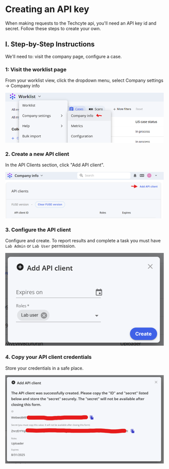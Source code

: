 # Creating an API key

When making requests to the Techcyte api, you'll need an API key id and secret. Follow these steps to create your own.

## I. Step-by-Step Instructions

We'll need to: visit the company page, configure a case.

### 1: Visit the worklist page

From your worklist view, click the dropdown menu, select Company settings -> Company info 

  ![](images/image1.png)  

### 2. Create a new API client

In the API Clients section, click "Add API client".

  ![](images/image2.png)

### 3. Configure the API client

Configure and create. To report results and complete a task you must have `Lab Admin` or `Lab User` permission.

  ![](images/image3.png)

### 4. Copy your API client credentials

Store your credentials in a safe place.

  ![](images/image4.png)